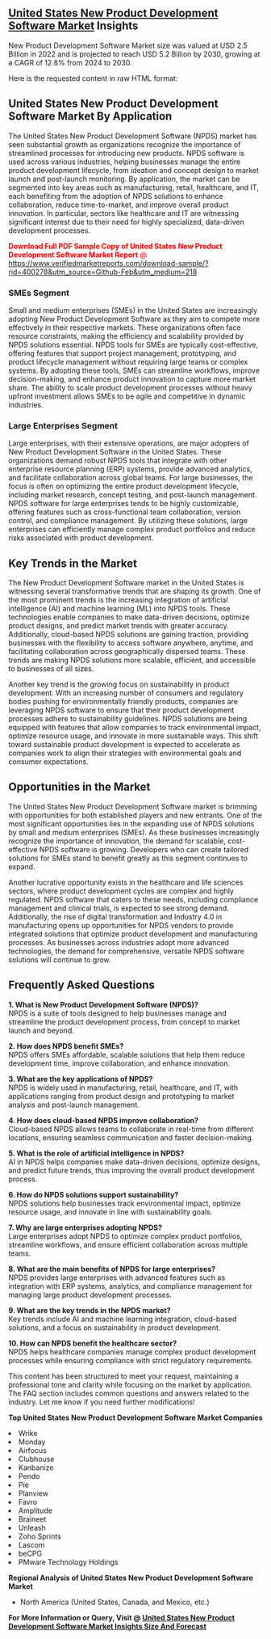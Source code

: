 <h2><a href="https://www.verifiedmarketreports.com/download-sample/?rid=400278&amp;utm_source=Github-Feb&amp;utm_medium=218" target="_blank">United States New Product Development Software Market</a> Insights</h2><p>New Product Development Software Market size was valued at USD 2.5 Billion in 2022 and is projected to reach USD 5.2 Billion by 2030, growing at a CAGR of 12.8% from 2024 to 2030.</p><p>Here is the requested content in raw HTML format:  <h2>United States New Product Development Software Market By Application</h2> <p>The United States New Product Development Software (NPDS) market has seen substantial growth as organizations recognize the importance of streamlined processes for introducing new products. NPDS software is used across various industries, helping businesses manage the entire product development lifecycle, from ideation and concept design to market launch and post-launch monitoring. By application, the market can be segmented into key areas such as manufacturing, retail, healthcare, and IT, each benefiting from the adoption of NPDS solutions to enhance collaboration, reduce time-to-market, and improve overall product innovation. In particular, sectors like healthcare and IT are witnessing significant interest due to their need for highly specialized, data-driven development processes. <p><span class=""><span style="color: #ff0000;"><strong>Download Full PDF Sample Copy of United States New Product Development Software Market Report</strong> @ </span><a href="https://www.verifiedmarketreports.com/download-sample/?rid=400278&amp;utm_source=Github-Feb&amp;utm_medium=218" target="_blank">https://www.verifiedmarketreports.com/download-sample/?rid=400278&amp;utm_source=Github-Feb&amp;utm_medium=218</a></span></p></p> <h3>SMEs Segment</h3> <p>Small and medium enterprises (SMEs) in the United States are increasingly adopting New Product Development Software as they aim to compete more effectively in their respective markets. These organizations often face resource constraints, making the efficiency and scalability provided by NPDS solutions essential. NPDS tools for SMEs are typically cost-effective, offering features that support project management, prototyping, and product lifecycle management without requiring large teams or complex systems. By adopting these tools, SMEs can streamline workflows, improve decision-making, and enhance product innovation to capture more market share. The ability to scale product development processes without heavy upfront investment allows SMEs to be agile and competitive in dynamic industries.</p> <h3>Large Enterprises Segment</h3> <p>Large enterprises, with their extensive operations, are major adopters of New Product Development Software in the United States. These organizations demand robust NPDS tools that integrate with other enterprise resource planning (ERP) systems, provide advanced analytics, and facilitate collaboration across global teams. For large businesses, the focus is often on optimizing the entire product development lifecycle, including market research, concept testing, and post-launch management. NPDS software for large enterprises tends to be highly customizable, offering features such as cross-functional team collaboration, version control, and compliance management. By utilizing these solutions, large enterprises can efficiently manage complex product portfolios and reduce risks associated with product development.</p> <h2>Key Trends in the Market</h2> <p>The New Product Development Software market in the United States is witnessing several transformative trends that are shaping its growth. One of the most prominent trends is the increasing integration of artificial intelligence (AI) and machine learning (ML) into NPDS tools. These technologies enable companies to make data-driven decisions, optimize product designs, and predict market trends with greater accuracy. Additionally, cloud-based NPDS solutions are gaining traction, providing businesses with the flexibility to access software anywhere, anytime, and facilitating collaboration across geographically dispersed teams. These trends are making NPDS solutions more scalable, efficient, and accessible to businesses of all sizes.</p> <p>Another key trend is the growing focus on sustainability in product development. With an increasing number of consumers and regulatory bodies pushing for environmentally friendly products, companies are leveraging NPDS software to ensure that their product development processes adhere to sustainability guidelines. NPDS solutions are being equipped with features that allow companies to track environmental impact, optimize resource usage, and innovate in more sustainable ways. This shift toward sustainable product development is expected to accelerate as companies work to align their strategies with environmental goals and consumer expectations.</p> <h2>Opportunities in the Market</h2> <p>The United States New Product Development Software market is brimming with opportunities for both established players and new entrants. One of the most significant opportunities lies in the expanding use of NPDS solutions by small and medium enterprises (SMEs). As these businesses increasingly recognize the importance of innovation, the demand for scalable, cost-effective NPDS software is growing. Developers who can create tailored solutions for SMEs stand to benefit greatly as this segment continues to expand.</p> <p>Another lucrative opportunity exists in the healthcare and life sciences sectors, where product development cycles are complex and highly regulated. NPDS software that caters to these needs, including compliance management and clinical trials, is expected to see strong demand. Additionally, the rise of digital transformation and Industry 4.0 in manufacturing opens up opportunities for NPDS vendors to provide integrated solutions that optimize product development and manufacturing processes. As businesses across industries adopt more advanced technologies, the demand for comprehensive, versatile NPDS software solutions will continue to grow.</p> <h2>Frequently Asked Questions</h2> <p><strong>1. What is New Product Development Software (NPDS)?</strong><br> NPDS is a suite of tools designed to help businesses manage and streamline the product development process, from concept to market launch and beyond.</p> <p><strong>2. How does NPDS benefit SMEs?</strong><br> NPDS offers SMEs affordable, scalable solutions that help them reduce development time, improve collaboration, and enhance innovation.</p> <p><strong>3. What are the key applications of NPDS?</strong><br> NPDS is widely used in manufacturing, retail, healthcare, and IT, with applications ranging from product design and prototyping to market analysis and post-launch management.</p> <p><strong>4. How does cloud-based NPDS improve collaboration?</strong><br> Cloud-based NPDS allows teams to collaborate in real-time from different locations, ensuring seamless communication and faster decision-making.</p> <p><strong>5. What is the role of artificial intelligence in NPDS?</strong><br> AI in NPDS helps companies make data-driven decisions, optimize designs, and predict future trends, thus improving the overall product development process.</p> <p><strong>6. How do NPDS solutions support sustainability?</strong><br> NPDS solutions help businesses track environmental impact, optimize resource usage, and innovate in line with sustainability goals.</p> <p><strong>7. Why are large enterprises adopting NPDS?</strong><br> Large enterprises adopt NPDS to optimize complex product portfolios, streamline workflows, and ensure efficient collaboration across multiple teams.</p> <p><strong>8. What are the main benefits of NPDS for large enterprises?</strong><br> NPDS provides large enterprises with advanced features such as integration with ERP systems, analytics, and compliance management for managing large product development processes.</p> <p><strong>9. What are the key trends in the NPDS market?</strong><br> Key trends include AI and machine learning integration, cloud-based solutions, and a focus on sustainability in product development.</p> <p><strong>10. How can NPDS benefit the healthcare sector?</strong><br> NPDS helps healthcare companies manage complex product development processes while ensuring compliance with strict regulatory requirements.</p>  This content has been structured to meet your request, maintaining a professional tone and clarity while focusing on the market by application. The FAQ section includes common questions and answers related to the industry. Let me know if you need further modifications!</p><p><strong>Top United States New Product Development Software Market Companies</strong></p><div data-test-id=""><p><li>Wrike</li><li> Monday</li><li> Airfocus</li><li> Clubhouse</li><li> Kanbanize</li><li> Pendo</li><li> Pie</li><li> Planview</li><li> Favro</li><li> Amplitude</li><li> Braineet</li><li> Unleash</li><li> Zoho Sprints</li><li> Lascom</li><li> beCPG</li><li> PMware Technology Holdings</li></p><div><strong>Regional Analysis of&nbsp;United States New Product Development Software Market</strong></div><ul><li dir="ltr"><p dir="ltr">North America&nbsp;(United States, Canada, and Mexico, etc.)</p></li></ul><p><strong>For More Information or Query, Visit @&nbsp;</strong><strong><a href="https://www.verifiedmarketreports.com/product/new-product-development-software-market/?utm_source=Github-Feb&amp;utm_medium=218" target="_blank">United States New Product Development Software Market Insights Size And Forecast</a></strong></p></div>

